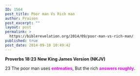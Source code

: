 ```yaml
---
ID: 1564
post_title: Poor man Vs Rich man
author: Praison
post_excerpt: ""
layout: post
permalink: >
  https://biblerevelation.org/2014/09/poor-man-vs-rich-man/
published: true
post_date: 2014-09-18 10:49:42
---
```

<strong>Proverbs 18:23</strong>
<strong> New King James Version (NKJV)</strong>

23 The poor man uses <span style="color: #ff00ff;"><strong>entreaties</strong></span>,
But the rich <span style="color: #ff00ff;"><strong>answers roughly</strong></span>.